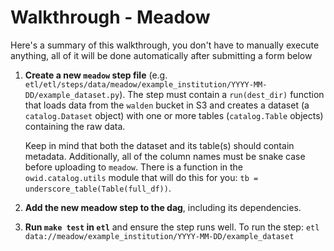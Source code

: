 # Walkthrough - Meadow

Here's a summary of this walkthrough, you don't have to manually execute anything, all of it will be done automatically after submitting a form below


1. **Create a new `meadow` step file** (e.g. `etl/etl/steps/data/meadow/example_institution/YYYY-MM-DD/example_dataset.py`). The step must contain a `run(dest_dir)` function that loads data from the `walden` bucket in S3 and creates a dataset (a `catalog.Dataset` object) with one or more tables (`catalog.Table` objects) containing the raw data.

    Keep in mind that both the dataset and its table(s) should contain metadata. Additionally, all of the column names must be snake case before uploading to `meadow`. There is a function in the `owid.catalog.utils` module that will do this for you: `tb = underscore_table(Table(full_df))`.

2. **Add the new meadow step to the dag**, including its dependencies.

3. **Run `make test` in `etl`** and  ensure the step runs well. To run the step: `etl data://meadow/example_institution/YYYY-MM-DD/example_dataset`

